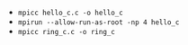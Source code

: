 - `mpicc hello_c.c -o hello_c`
- `mpirun --allow-run-as-root -np 4 hello_c`
- `mpicc ring_c.c -o ring_c`